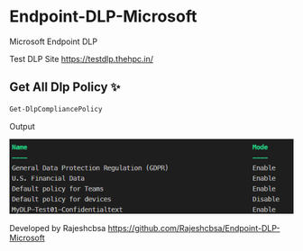 # Endpoint-DLP-Microsoft
Microsoft Endpoint DLP

Test DLP Site https://testdlp.thehpc.in/



## Get All Dlp Policy ✨
```sh
Get-DlpCompliancePolicy 

```
Output
 
![alt text](https://github.com/Rajeshcbsa/Endpoint-DLP-Microsoft/blob/main/img/image.png?raw=true)


Developed by Rajeshcbsa
https://github.com/Rajeshcbsa/Endpoint-DLP-Microsoft
